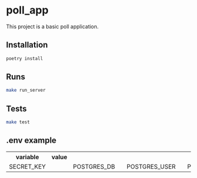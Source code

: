 # poll_app

This project is a basic poll application.

## Installation

````bash
poetry install
````

## Runs

````bash
make run_server
````

## Tests

````bash
make test
````

## .env example

<table>
  <tr>
    <th>variable</th>
    <th>value</th>
  </tr>
  <tr>
    <td>SECRET_KEY</td><td></td>
    <td>POSTGRES_DB</td><td></td>
    <td>POSTGRES_USER</td><td></td>
    <td>POSTGRES_PASSWORD</td><td></td>
    <td>POSTGRES_HOST</td><td></td>
    <td>POSTGRES_PORT</td><td></td>
    <td>POSTGRES_SCHEMA</td><td></td>
  </tr>
</table>